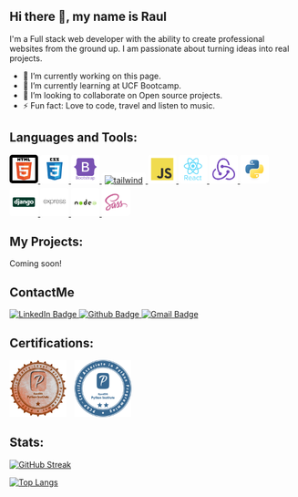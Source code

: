 <!-- ![I am a Full Stack Web Developer.](assets/img/banner.png) -->

## Hi there 👋, my name is Raul

I'm a Full stack web developer with the ability to create professional websites from the ground up. I am passionate about turning ideas into real projects.

- 🔭 I’m currently working on this page. 
- 🌱 I’m currently learning at UCF Bootcamp. 
- 👯 I’m looking to collaborate on Open source projects. 
- ⚡ Fun fact: Love to code, travel and listen to music.

## Languages and Tools:
<p align="left"> 
<!-- HTML -->
<a href="https://www.w3.org/html/" target="_blank" rel="noreferrer"> <img src="https://raw.githubusercontent.com/devicons/devicon/master/icons/html5/html5-original-wordmark.svg" alt="html5" width="40" height="40" style="background-color: black; padding: 5px; border-radius: 5px;" padding: 5px; border-radius: 5px;"/> </a> 
<!-- CSS -->
<a href="https://www.w3schools.com/css/" target="_blank" rel="noreferrer"> <img src="https://raw.githubusercontent.com/devicons/devicon/master/icons/css3/css3-original-wordmark.svg" alt="css3" width="40" height="40" style="background-color: white; padding: 5px; border-radius: 5px;" padding: 5px; border-radius: 5px;"/> </a> 
<!-- Bootstrap -->
<a href="https://getbootstrap.com" target="_blank" rel="noreferrer"> <img src="https://raw.githubusercontent.com/devicons/devicon/master/icons/bootstrap/bootstrap-plain-wordmark.svg" alt="bootstrap" width="40" height="40" style="background-color: white; padding: 5px; border-radius: 5px;""/> </a> 
<!-- TailwindCSS -->
<a href="https://tailwindcss.com/" target="_blank" rel="noreferrer"> <img src="https://www.vectorlogo.zone/logos/tailwindcss/tailwindcss-icon.svg" alt="tailwind" width="40" height="40" style="background-color: white; padding: 5px; border-radius: 5px;""/> </a>
<!-- JavaSript -->
<a href="https://developer.mozilla.org/en-US/docs/Web/JavaScript" target="_blank" rel="noreferrer"> <img src="https://raw.githubusercontent.com/devicons/devicon/master/icons/javascript/javascript-original.svg" alt="javascript" width="40" height="40" style="background-color: white; padding: 5px; border-radius: 5px;""/> </a>
<!-- ReactJS -->
<a href="https://reactjs.org/" target="_blank" rel="noreferrer"> <img src="https://raw.githubusercontent.com/devicons/devicon/master/icons/react/react-original-wordmark.svg" alt="react" width="40" height="40" style="background-color: white; padding: 5px; border-radius: 5px;""/> </a>
<!-- Redux -->
<a href="https://redux.js.org" target="_blank" rel="noreferrer"> <img src="https://raw.githubusercontent.com/devicons/devicon/master/icons/redux/redux-original.svg" alt="redux" width="40" height="40" style="background-color: white; padding: 5px; border-radius: 5px;""/> </a>
<!-- Python -->
<a href="https://www.python.org" target="_blank" rel="noreferrer"> <img src="https://raw.githubusercontent.com/devicons/devicon/master/icons/python/python-original.svg" alt="python" width="40" height="40" style="background-color: white; padding: 5px; border-radius: 5px;""/> </a>
<!-- Django -->
<a href="https://www.djangoproject.com/" target="_blank" rel="noreferrer"> <img src="https://raw.githubusercontent.com/devicons/devicon/master/icons/django/django-original.svg" alt="django" width="40" height="40" style="background-color: white; padding: 5px; border-radius: 5px;""/> </a> 
<!-- Express -->
<a href="https://expressjs.com" target="_blank" rel="noreferrer"> <img src="https://raw.githubusercontent.com/devicons/devicon/master/icons/express/express-original-wordmark.svg" alt="express" width="40" height="40" style="background-color: white; padding: 5px; border-radius: 5px;""/> </a>
<!-- NodeJS -->
<a href="https://nodejs.org" target="_blank" rel="noreferrer"> <img src="https://raw.githubusercontent.com/devicons/devicon/master/icons/nodejs/nodejs-original-wordmark.svg" alt="nodejs" width="40" height="40" style="background-color: white; padding: 5px; border-radius: 5px;""/> </a>
 <!-- SASS -->
<a href="https://sass-lang.com" target="_blank" rel="noreferrer"> <img src="https://raw.githubusercontent.com/devicons/devicon/master/icons/sass/sass-original.svg" alt="sass" width="40" height="40" style="background-color: white; padding: 5px; border-radius: 5px;""/> </a> </p>

## My Projects:
Coming soon!

## ContactMe
<div id="badges">
  <a href="https://www.linkedin.com/in/raul-jimenez-778b2a196/">
    <img src="https://img.shields.io/badge/LinkedIn-blue?style=for-the-badge&logo=linkedin&logoColor=white" alt="LinkedIn Badge"/>
  </a>
  <a href="https://github.com/jimenezraul">
    <img src="https://img.shields.io/badge/github-white?style=for-the-badge&logo=github&logoColor=black" alt="Github Badge"/>
  </a>
  <a href="mailto:jimenezraul1981@gmail.com">
    <img src="https://img.shields.io/badge/Gmail-white?style=for-the-badge&logo=gmail&logoColor=red" alt="Gmail Badge"/>
  </a>
</div>

## Certifications:
<p>
<!-- Entry level Python programming -->
<a href="https://www.credly.com/badges/7a168258-69af-453b-b9b2-6c4da247ff4d/public_url"><img src='assets/img/pcep-30-01-pcep-certified-entry-level-python-programmer.png' alt='' height='100'></a>
<!-- Associate in Python programming -->
<a href="https://www.credly.com/badges/6c67f5dd-8222-4e99-a80c-668e9d845594/public_url"><img style="padding-left: 10px;" src='assets/img/pcap-31-03-pcap-certified-associate-in-python-programming.png' alt='' height='100'></a>
</p>

## Stats:

[![GitHub Streak](https://github-readme-streak-stats.herokuapp.com?user=jimenezraul&theme=dark&date_format=M%20j%5B%2C%20Y%5D&border=DD2727)](https://git.io/streak-stats)

[![Top Langs](https://github-readme-stats.vercel.app/api/top-langs/?username=jimenezraul&layout=compact&theme=vision-friendly-dark)](https://github.com/anuraghazra/github-readme-stats)